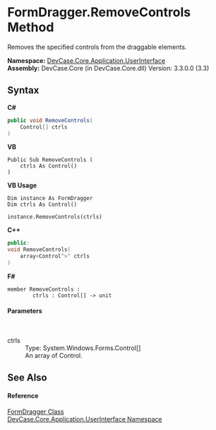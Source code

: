 # FormDragger.RemoveControls Method 
 

Removes the specified controls from the draggable elements.

**Namespace:**&nbsp;<a href="N_DevCase_Core_Application_UserInterface">DevCase.Core.Application.UserInterface</a><br />**Assembly:**&nbsp;DevCase.Core (in DevCase.Core.dll) Version: 3.3.0.0 (3.3)

## Syntax

**C#**<br />
``` C#
public void RemoveControls(
	Control[] ctrls
)
```

**VB**<br />
``` VB
Public Sub RemoveControls ( 
	ctrls As Control()
)
```

**VB Usage**<br />
``` VB Usage
Dim instance As FormDragger
Dim ctrls As Control()

instance.RemoveControls(ctrls)
```

**C++**<br />
``` C++
public:
void RemoveControls(
	array<Control^>^ ctrls
)
```

**F#**<br />
``` F#
member RemoveControls : 
        ctrls : Control[] -> unit 

```


#### Parameters
&nbsp;<dl><dt>ctrls</dt><dd>Type: System.Windows.Forms.Control[]<br />An array of Control.</dd></dl>

## See Also


#### Reference
<a href="T_DevCase_Core_Application_UserInterface_FormDragger">FormDragger Class</a><br /><a href="N_DevCase_Core_Application_UserInterface">DevCase.Core.Application.UserInterface Namespace</a><br />